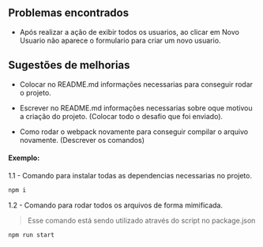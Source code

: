 ## Problemas encontrados

- Após realizar a ação de exibir todos os usuarios, ao clicar em Novo Usuario não aparece o formulario para criar um novo usuario.

## Sugestões de melhorias

- Colocar no README.md informações necessarias para conseguir rodar o projeto.

- Escrever no README.md informações necessarias sobre oque motivou a criação do projeto. (Colocar todo o desafio que foi enviado).

- Como rodar o webpack novamente para conseguir compilar o arquivo novamente. (Descrever os comandos)

#### Exemplo:

1.1 - Comando para instalar todas as dependencias necessarias no projeto.

```bash
npm i
```

1.2 - Comando para rodar todos os arquivos de forma mimificada.

> Esse comando está sendo utilizado através do script no package.json

```bash
npm run start
```
